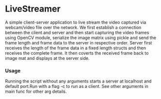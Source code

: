 # LiveStreamer
A simple client-server application to live stream the video captured via webcam/video file over the network.
We first establish a connection between the client and server and then start capturing the video frames using OpenCV module, serialize the image matrix using pickle and send the frame length and frame data to the server in respective order.
Server first receives the length of the frame data in a fixed length structs and then receives the complete frame.
It then coverts the received frame back to image mat and displays at the server side.

### Usage

Running the script without any arguments starts a server at localhost and default port.Run with a flag -c to run as a client. See other arguments in main func for other arg details.


